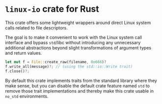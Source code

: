 # `linux-io` crate for Rust

This crate offers some lightweight wrappers around direct Linux system calls
related to file descriptors.

The goal is to make it convenient to work with the Linux system call interface
and bypass `std`/libc without introducing any unnecessary additional
abstractions beyond slight transformations of argument types and return values.

```rust
let mut f = File::create_raw(filename, 0o666)?
f.write_all(message)?; // (using the std::io::Write trait)
f.close()?;
```

By default this crate implements traits from the standard library where they
make sense, but you can disable the default crate feature named `std` to
remove those trait implementations and thereby make this crate usable in
`no_std` environments.
